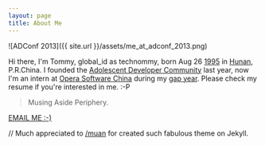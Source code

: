 ```yaml
---
layout: page
title: About Me
---
```


![ADConf 2013]({{ site.url }}/assets/me_at_adconf_2013.png)

Hi there, I'm Tommy, global_id as technommy, born Aug 26 <a href="http://en.wikipedia.org/wiki/1995" target="_blank">1995</a> in <a href="http://en.wikipedia.org/wiki/Hunan" target="_blank">Hunan</a>, P.R.China. I founded the <a href="http://adc-cn.org/aboutus/" target="_blank">Adolescent Developer Community</a> last year, now I'm an intern at <a href="http://sphinx.oupeng.com/" target="_blank">Opera Software China</a> during my <a href="http://en.wikipedia.org/wiki/Gap_year" target="_blank">gap year</a>. Please check my resume if you're interested in me. :-P

> Musing Aside Periphery.

<a href="mailto:technologier@gmail.com" target="_blank" class="big-button blue">EMAIL ME :-)</a>

// Much appreciated to [/muan](https://github.com/muan) for created such fabulous theme on Jekyll.
